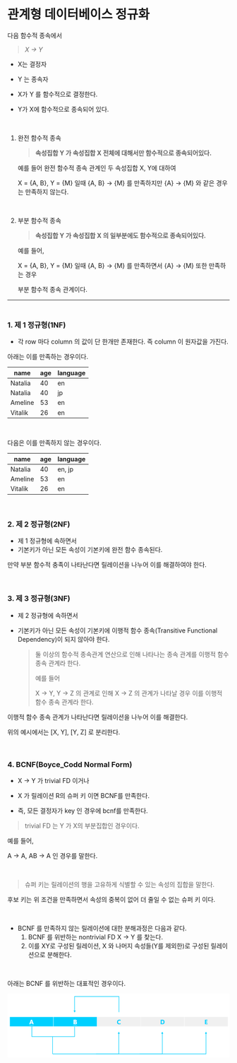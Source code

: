 # 관계형 데이터베이스 정규화

다음 함수적 종속에서

> *X → Y*

* X는 결정자

* Y 는 종속자

* X가 Y 를 함수적으로 결정한다.

* Y가 X에 함수적으로 종속되어 있다.

    <br>

1. 완전 함수적 종속

   > **속성집합 Y 가 속성집합 X 전체에 대해서만 함수적으로 종속되어있다.**
   
    예를 들어 완전 함수적 종속 관계인 두 속성집합 X, Y에 대하여
   
     X = {A, B}, Y = {M} 일때 {A, B} → {M} 를 만족하지만 {A} → {M} 와 같은 경우는 만족하지 않는다.   
   
   ​    <br>
   
2. 부분 함수적 종속

   > **속성집합 Y 가 속성집합 X 의 일부분에도 함수적으로 종속되어있다.**
   
    예를 들어,
   
     X = {A, B}, Y = {M} 일때 {A, B} → {M} 를 만족하면서 {A} → {M} 또한 만족하는 경우
   
   부분 함수적 종속 관계이다.<br>

---

### <br>1.  제 1 정규형(1NF)

* 각 row 마다 column 의 값이 단 한개만 존재한다. 즉 column 이 원자값을 가진다.  

    

아래는 이를 만족하는 경우이다.

| name    | age  | language |
| ------- | ---- | -------- |
| Natalia | 40   | en       |
| Natalia | 40   | jp       |
| Ameline | 53   | en       |
| Vitalik | 26   | en       |

  <br>

다음은 이를 만족하지 않는 경우이다.

| name    | age  | language |
| ------- | ---- | -------- |
| Natalia | 40   | en, jp   |
| Ameline | 53   | en       |
| Vitalik | 26   | en       |

​    <br>

### 2. 제 2 정규형(2NF)

* 제 1 정규형에 속하면서
* 기본키가 아닌 모든 속성이 기본키에 완전 함수 종속된다.

만약 부분 함수적 충족이 나타난다면 릴레이션을 나누어 이를 해결하여야 한다.

​    <br>

### 3. 제 3 정규형(3NF)

* 제 2 정규형에 속하면서

* 기본키가 아닌 모든 속성이 기본키에 이행적 함수 종속(Transitive Functional Dependency)이 되지 않아야 한다.

  >  둘 이상의 함수적 종속관계 연산으로 인해 나타나는 종속 관계를 이행적 함수 종속 관계라 한다.
  >
  > 예를 들어
  >
  > X → Y, Y → Z 의 관계로 인해 X → Z 의 관계가 나타날 경우 이를 이행적 함수 종속 관계라 한다.

이행적 함수 종속 관계가 나타난다면 릴레이션을 나누어 이를 해결한다.

위의 예시에서는 [X, Y], [Y, Z] 로 분리한다.

<Br>

### 4. BCNF(Boyce_Codd Normal Form)

* X → Y 가 trivial FD 이거나

* X 가 릴레이션 R의 슈퍼 키 이면 BCNF를 만족한다.

* 즉, 모든 결정자가 key 인 경우에 bcnf를 만족한다.

> trivial FD 는 Y 가 X의 부분집합인 경우이다.

예를 들어,

A → A, AB → A 인 경우를 말한다.

  <br>

   > 슈퍼 키는 릴레이션의 행을 고유하게 식별할 수 있는 속성의 집합을 말한다.

  후보 키는 위 조건을 만족하면서 속성의 중복이 없어 더 줄일 수 없는 슈퍼 키 이다.

<br>


* BCNF 를 만족하지 않는 릴레이션에 대한 분해과정은 다음과 같다.
  1. BCNF 를 위반하는 nontrivial FD X → Y 를 찾는다.
  2. 이를 XY로 구성된 릴레이션, X 와 나머지 속성들(Y를 제외한)로 구성된 릴레이션으로 분해한다.

<br>

아래는 BCNF 를 위반하는 대표적인 경우이다.

![img](Database/bcnf-violate.png)

